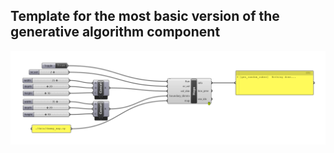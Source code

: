 ## Template for the most basic version of the generative algorithm component

![alt text](./gen_random_cubes.png?raw=true "Title")
